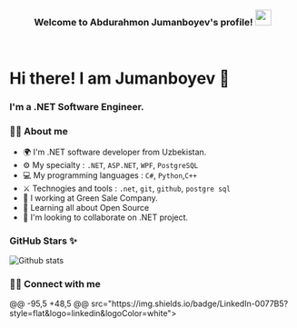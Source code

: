 
<h3 align="center">
  Welcome to Abdurahmon Jumanboyev's profile!
    <img src="https://media.giphy.com/media/hvRJCLFzcasrR4ia7z/giphy.gif" width="28">
</h3>
<br/>

# Hi there! I am Jumanboyev 👋

### I'm a .NET Software Engineer.

### 👨‍💻 About me

- 🌍 I'm .NET software developer from Uzbekistan.
- ⚙️ My specialty : `.NET`, `ASP.NET`, `WPF`, `PostgreSQL`
- 💻 My programming languages : `C#`, `Python`,`C++`
- ⚔️ Technogies and tools : `.net`, `git`, `github`, `postgre sql`
- 🔭 I working at Green Sale Company.
- 🌱 Learning all about Open Source
- 👯 I'm looking to collaborate on .NET project.

### GitHub Stars ✨

  ![Github stats](https://github-readme-stats.vercel.app/api?username=jumanboyev&show_icons=true&theme=dark)
  
### 🙋‍♂️ Connect with me

<p>
@@ -95,5 +48,5 @@
             src="https://img.shields.io/badge/LinkedIn-0077B5?style=flat&logo=linkedin&logoColor=white"></a>
    
</p>
